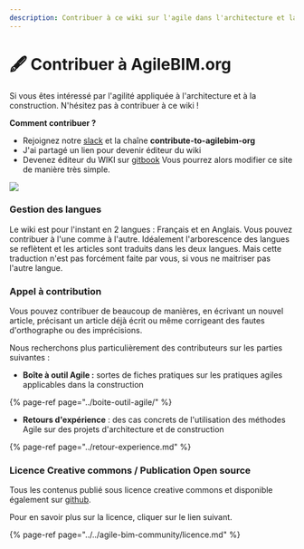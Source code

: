 ```yaml
---
description: Contribuer à ce wiki sur l'agile dans l'architecture et la construction
---
```


# 🖋️ Contribuer à AgileBIM.org

Si vous êtes intéressé par l'agilité appliquée à l'architecture et à la construction. N'hésitez pas à contribuer à ce wiki ! 

**Comment  contribuer ?** 

*  Rejoignez notre [slack](https://communityinviter.com/apps/agile-bim/agile-bim) et la chaîne **contribute-to-agilebim-org**
* J'ai partagé un lien pour devenir éditeur du wiki
* Devenez éditeur du WIKI sur [gitbook](https://app.gitbook.com/invite/agilebim?invite=-LfYge_EcAUks2zJxscv) Vous pourrez alors modifier ce site de manière très simple. 

![](../../.gitbook/assets/screen-shot-2019-12-20-at-18.52.47.png)

### Gestion des langues

Le wiki est pour l'instant en 2 langues : Français et en Anglais. Vous pouvez contribuer à l'une comme à l'autre. Idéalement l'arborescence des langues se reflètent et les articles sont traduits dans les deux langues. Mais cette traduction n'est pas forcément faite par vous, si vous ne maitriser pas l'autre langue.

### Appel à contribution

Vous pouvez contribuer de beaucoup de manières, en écrivant un nouvel article, précisant un article déjà écrit ou même corrigeant des fautes d'orthographe ou des imprécisions. 

Nous recherchons plus particulièrement des contributeurs sur les parties suivantes : 

* **Boîte à outil Agile :** sortes de  fiches pratiques sur les pratiques agiles applicables dans la construction

{% page-ref page="../boite-outil-agile/" %}

* **Retours d'expérience** : des cas concrets de l'utilisation des méthodes Agile sur des projets d'architecture et de construction

{% page-ref page="../retour-experience.md" %}

### Licence Creative commons / Publication Open source

Tous les contenus publié sous licence creative commons et disponible également sur [github](https://github.com/sinsunsan/agile-bim-aec).

Pour en savoir plus sur la licence, cliquer sur le lien suivant.

{% page-ref page="../../agile-bim-community/licence.md" %}



